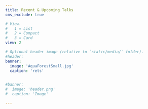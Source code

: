 ```yaml
---
title: Recent & Upcoming Talks
cms_exclude: true

# View.
#   1 = List
#   2 = Compact
#   3 = Card
view: 2

# Optional header image (relative to `static/media/` folder).
#header:
banner:
  image: 'AquaForestSmall.jpg'
  caption: 'rets'
  

#banner:
#  image: 'header.png'
#  caption: 'Image'

---
```

